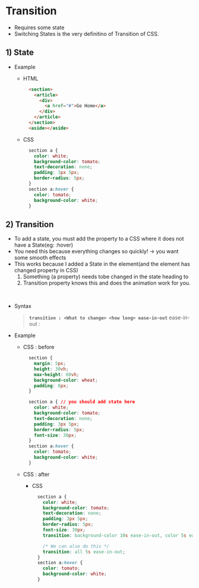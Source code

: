 <link href="../md_config/style.css" rel="stylesheet">

# Transition

- Requires some state
- Switching States is the very definitino of Transition of CSS.

## 1) State

- Example

  - HTML
    ```HTML
      <section>
        <article>
          <div>
            <a href="#">Go Home</a>
          </div>
        </article>
      </section>
      <aside></aside>
    ```
  - CSS
    ```CSS
      section a {
        color: white;
        background-color: tomato;
        text-decoration: none;
        padding: 3px 5px;
        border-radius: 5px;
      }
      section a:hover {
        color: tomato;
        background-color: white;
      }
    ```

## 2) Transition

- To add a state, you must add the property to a CSS where it does not have a State(eg: :hover)
- You need this because everything changes so quickly! -> you want some smooth effects
- This works because I added a State in the element(and the element has changed property in CSS)
  1. Something (a property) needs tobe changed in the state heading to
  2. Transition property knows this and does the animation work for you.

<br>

- Syntax
  > **`transition : <What to change> <how long> ease-in-out`**
  > ease-in-out :
- Example

  - CSS : before

    ```CSS
      section {
        margin: 5px;
        height: 30vh;
        max-height: 60vh;
        background-color: wheat;
        padding: 8px;
      }

      section a { // you should add state here
        color: white;
        background-color: tomato;
        text-decoration: none;
        padding: 3px 5px;
        border-radius: 5px;
        font-size: 30px;
      }
      section a:hover {
        color: tomato;
        background-color: white;
      }
    ```

  - CSS : after

    - CSS

      ```CSS
        section a {
          color: white;
          background-color: tomato;
          text-decoration: none;
          padding: 3px 5px;
          border-radius: 5px;
          font-size: 30px;
          transition: background-color 10s ease-in-out, color 5s ease-in-out;

          /* We can also do this */
          transition: all 5s ease-in-out;
        }
        section a:hover {
          color: tomato;
          background-color: white;
        }
      ```
